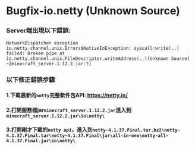 # Bugfix-io.netty (Unknown Source)
### Server端出現以下錯誤:
`NetworkDispatcher exception io.netty.channel.unix.Errors$NativeIoException: syscall:write(..) failed: Broken pipe at io.netty.channel.unix.FileDescriptor.writeAddress(..)(Unknown Source) ~[minecraft_server.1.12.2.jar:?]`
### 以下修正錯誤步驟
#### 1.下載最新的`netty`完整軟件包API: https://netty.io/
#### 2.打開服務器jar`minecraft_server.1.12.2.jar`進入到`minecraft_server.1.12.2.jar\io\netty\`
#### 3.打開剛才下載的`netty api`，進入到`netty-4.1.37.Final.tar.bz2\netty-4.1.37.Final.tar\netty-4.1.37.Final\jar\all-in-one\netty-all-4.1.37.Final.jar\io\netty\`
